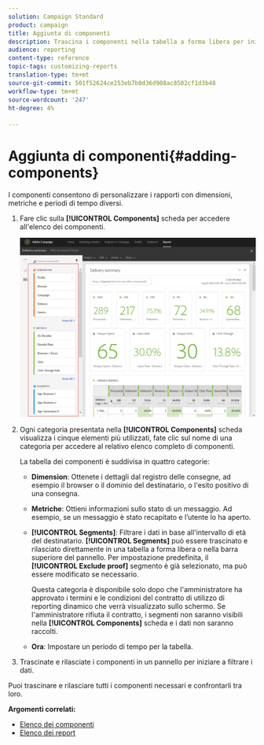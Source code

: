 ```yaml
---
solution: Campaign Standard
product: campaign
title: Aggiunta di componenti
description: Trascina i componenti nella tabella a forma libera per iniziare a filtrare i dati e a creare il rapporto.
audience: reporting
content-type: reference
topic-tags: customizing-reports
translation-type: tm+mt
source-git-commit: 501f52624ce253eb7b0d36d908ac8502cf1d3b48
workflow-type: tm+mt
source-wordcount: '247'
ht-degree: 4%

---
```



# Aggiunta di componenti{#adding-components}

I componenti consentono di personalizzare i rapporti con dimensioni, metriche e periodi di tempo diversi.

1. Fare clic sulla **[!UICONTROL Components]** scheda per accedere all&#39;elenco dei componenti.

   ![](assets/dynamic_report_components.png)

1. Ogni categoria presentata nella **[!UICONTROL Components]** scheda visualizza i cinque elementi più utilizzati, fate clic sul nome di una categoria per accedere al relativo elenco completo di componenti.

   La tabella dei componenti è suddivisa in quattro categorie:

   * **Dimension**: Ottenete i dettagli dal registro delle consegne, ad esempio il browser o il dominio del destinatario, o l&#39;esito positivo di una consegna.
   * **Metriche**: Ottieni informazioni sullo stato di un messaggio. Ad esempio, se un messaggio è stato recapitato e l’utente lo ha aperto.
   * **[!UICONTROL Segments]**: Filtrare i dati in base all&#39;intervallo di età del destinatario. **[!UICONTROL Segments]** può essere trascinato e rilasciato direttamente in una tabella a forma libera o nella barra superiore del pannello. Per impostazione predefinita, il **[!UICONTROL Exclude proof]** segmento è già selezionato, ma può essere modificato se necessario.

      Questa categoria è disponibile solo dopo che l&#39;amministratore ha approvato i termini e le condizioni del contratto di utilizzo di reporting dinamico che verrà visualizzato sullo schermo. Se l&#39;amministratore rifiuta il contratto, i segmenti non saranno visibili nella **[!UICONTROL Components]** scheda e i dati non saranno raccolti.

   * **Ora**: Impostare un periodo di tempo per la tabella.

1. Trascinate e rilasciate i componenti in un pannello per iniziare a filtrare i dati.

Puoi trascinare e rilasciare tutti i componenti necessari e confrontarli tra loro.

**Argomenti correlati:**

* [Elenco dei componenti](../../reporting/using/list-of-components-.md)
* [Elenco dei report](../../reporting/using/defining-the-report-period.md)

